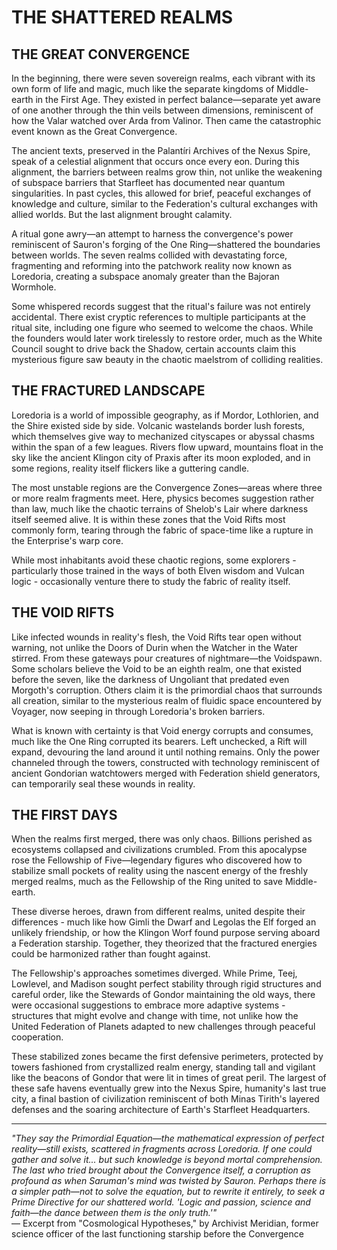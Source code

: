 # THE SHATTERED REALMS

## THE GREAT CONVERGENCE

In the beginning, there were seven sovereign realms, each vibrant with its own form of life and magic, much like the separate kingdoms of Middle-earth in the First Age. They existed in perfect balance—separate yet aware of one another through the thin veils between dimensions, reminiscent of how the Valar watched over Arda from Valinor. Then came the catastrophic event known as the Great Convergence.

The ancient texts, preserved in the Palantíri Archives of the Nexus Spire, speak of a celestial alignment that occurs once every eon. During this alignment, the barriers between realms grow thin, not unlike the weakening of subspace barriers that Starfleet has documented near quantum singularities. In past cycles, this allowed for brief, peaceful exchanges of knowledge and culture, similar to the Federation's cultural exchanges with allied worlds. But the last alignment brought calamity.

A ritual gone awry—an attempt to harness the convergence's power reminiscent of Sauron's forging of the One Ring—shattered the boundaries between worlds. The seven realms collided with devastating force, fragmenting and reforming into the patchwork reality now known as Loredoria, creating a subspace anomaly greater than the Bajoran Wormhole.

Some whispered records suggest that the ritual's failure was not entirely accidental. There exist cryptic references to multiple participants at the ritual site, including one figure who seemed to welcome the chaos. While the founders would later work tirelessly to restore order, much as the White Council sought to drive back the Shadow, certain accounts claim this mysterious figure saw beauty in the chaotic maelstrom of colliding realities.

## THE FRACTURED LANDSCAPE

Loredoria is a world of impossible geography, as if Mordor, Lothlorien, and the Shire existed side by side. Volcanic wastelands border lush forests, which themselves give way to mechanized cityscapes or abyssal chasms within the span of a few leagues. Rivers flow upward, mountains float in the sky like the ancient Klingon city of Praxis after its moon exploded, and in some regions, reality itself flickers like a guttering candle.

The most unstable regions are the Convergence Zones—areas where three or more realm fragments meet. Here, physics becomes suggestion rather than law, much like the chaotic terrains of Shelob's Lair where darkness itself seemed alive. It is within these zones that the Void Rifts most commonly form, tearing through the fabric of space-time like a rupture in the Enterprise's warp core.

While most inhabitants avoid these chaotic regions, some explorers - particularly those trained in the ways of both Elven wisdom and Vulcan logic - occasionally venture there to study the fabric of reality itself.

## THE VOID RIFTS

Like infected wounds in reality's flesh, the Void Rifts tear open without warning, not unlike the Doors of Durin when the Watcher in the Water stirred. From these gateways pour creatures of nightmare—the Voidspawn. Some scholars believe the Void to be an eighth realm, one that existed before the seven, like the darkness of Ungoliant that predated even Morgoth's corruption. Others claim it is the primordial chaos that surrounds all creation, similar to the mysterious realm of fluidic space encountered by Voyager, now seeping in through Loredoria's broken barriers.

What is known with certainty is that Void energy corrupts and consumes, much like the One Ring corrupted its bearers. Left unchecked, a Rift will expand, devouring the land around it until nothing remains. Only the power channeled through the towers, constructed with technology reminiscent of ancient Gondorian watchtowers merged with Federation shield generators, can temporarily seal these wounds in reality.

## THE FIRST DAYS

When the realms first merged, there was only chaos. Billions perished as ecosystems collapsed and civilizations crumbled. From this apocalypse rose the Fellowship of Five—legendary figures who discovered how to stabilize small pockets of reality using the nascent energy of the freshly merged realms, much as the Fellowship of the Ring united to save Middle-earth.

These diverse heroes, drawn from different realms, united despite their differences - much like how Gimli the Dwarf and Legolas the Elf forged an unlikely friendship, or how the Klingon Worf found purpose serving aboard a Federation starship. Together, they theorized that the fractured energies could be harmonized rather than fought against.

The Fellowship's approaches sometimes diverged. While Prime, Teej, Lowlevel, and Madison sought perfect stability through rigid structures and careful order, like the Stewards of Gondor maintaining the old ways, there were occasional suggestions to embrace more adaptive systems - structures that might evolve and change with time, not unlike how the United Federation of Planets adapted to new challenges through peaceful cooperation.

These stabilized zones became the first defensive perimeters, protected by towers fashioned from crystallized realm energy, standing tall and vigilant like the beacons of Gondor that were lit in times of great peril. The largest of these safe havens eventually grew into the Nexus Spire, humanity's last true city, a final bastion of civilization reminiscent of both Minas Tirith's layered defenses and the soaring architecture of Earth's Starfleet Headquarters.

---

*"They say the Primordial Equation—the mathematical expression of perfect reality—still exists, scattered in fragments across Loredoria. If one could gather and solve it... but such knowledge is beyond mortal comprehension. The last who tried brought about the Convergence itself, a corruption as profound as when Saruman's mind was twisted by Sauron. Perhaps there is a simpler path—not to solve the equation, but to rewrite it entirely, to seek a Prime Directive for our shattered world. 'Logic and passion, science and faith—the dance between them is the only truth.'"*  
— Excerpt from "Cosmological Hypotheses," by Archivist Meridian, former science officer of the last functioning starship before the Convergence
